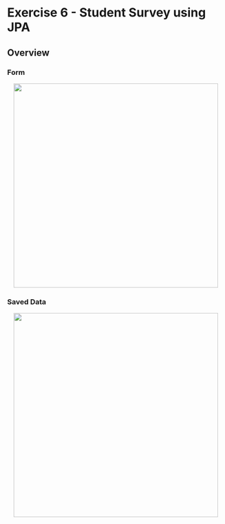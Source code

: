 # Exercise 6 - Student Survey using JPA
 
## Overview
### Form
<p align='center'>
<img src='https://raw.githubusercontent.com/rizqialfani01/JPA-student-survey/master/form.jpg' width='475'>
</p>

### Saved Data
<p align='center'>
<img src='https://raw.githubusercontent.com/rizqialfani01/JPA-student-survey/master/data.jpg' width='475'>
</p>